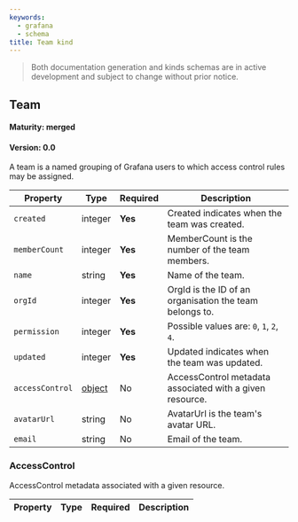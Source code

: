 ```yaml
---
keywords:
  - grafana
  - schema
title: Team kind
---
```

> Both documentation generation and kinds schemas are in active development and subject to change without prior notice.

## Team

#### Maturity: merged
#### Version: 0.0

A team is a named grouping of Grafana users to which access control rules may be assigned.

| Property        | Type                     | Required | Description                                              |
|-----------------|--------------------------|----------|----------------------------------------------------------|
| `created`       | integer                  | **Yes**  | Created indicates when the team was created.             |
| `memberCount`   | integer                  | **Yes**  | MemberCount is the number of the team members.           |
| `name`          | string                   | **Yes**  | Name of the team.                                        |
| `orgId`         | integer                  | **Yes**  | OrgId is the ID of an organisation the team belongs to.  |
| `permission`    | integer                  | **Yes**  | Possible values are: `0`, `1`, `2`, `4`.                 |
| `updated`       | integer                  | **Yes**  | Updated indicates when the team was updated.             |
| `accessControl` | [object](#accesscontrol) | No       | AccessControl metadata associated with a given resource. |
| `avatarUrl`     | string                   | No       | AvatarUrl is the team's avatar URL.                      |
| `email`         | string                   | No       | Email of the team.                                       |

### AccessControl

AccessControl metadata associated with a given resource.

| Property | Type | Required | Description |
|----------|------|----------|-------------|


